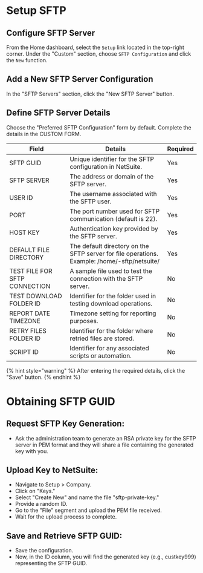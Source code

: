 # Setup SFTP

## Configure SFTP Server

From the Home dashboard, select the `Setup` link located in the top-right corner.
Under the "Custom" section, choose `SFTP Configuration` and click the `New` function.

## Add a New SFTP Server Configuration

In the "SFTP Servers" section, click the "New SFTP Server" button.

## Define SFTP Server Details

Choose the "Preferred SFTP Configuration" form by default.
Complete the details in the CUSTOM FORM.

| Field                      | Details                                                        | Required |
|----------------------------|----------------------------------------------------------------|----------|
| SFTP GUID                  | Unique identifier for the SFTP configuration in NetSuite.      | Yes      |
| SFTP SERVER                | The address or domain of the SFTP server.                     | Yes      |
| USER ID                    | The username associated with the SFTP user.                   | Yes      |
| PORT                       | The port number used for SFTP communication (default is 22).  | Yes      |
| HOST KEY                   | Authentication key provided by the SFTP server.               | Yes      |
| DEFAULT FILE DIRECTORY     | The default directory on the SFTP server for file operations. Example: /home/<instanceName>-sftp/netsuite/ | Yes      |
| TEST FILE FOR SFTP CONNECTION | A sample file used to test the connection with the SFTP server. | No       |
| TEST DOWNLOAD FOLDER ID    | Identifier for the folder used in testing download operations.| No       |
| REPORT DATE TIMEZONE       | Timezone setting for reporting purposes.                       | No       |
| RETRY FILES FOLDER ID      | Identifier for the folder where retried files are stored.      | No       |
| SCRIPT ID                  | Identifier for any associated scripts or automation.           | No       |


{% hint style="warning" %}
After entering the required details, click the "Save" button.
{% endhint %}


# Obtaining SFTP GUID

## Request SFTP Key Generation:
- Ask the administration team to generate an RSA private key for the SFTP server in PEM format and they will share a file containing the generated key with you.

## Upload Key to NetSuite:
   - Navigate to Setup > Company.
   - Click on "Keys."
   - Select "Create New" and name the file "sftp-private-key."
   - Provide a random ID.
   - Go to the "File" segment and upload the PEM file received.
   - Wait for the upload process to complete.

## Save and Retrieve SFTP GUID:
   - Save the configuration.
   - Now, in the ID column, you will find the generated key (e.g., custkey999) representing the SFTP GUID.